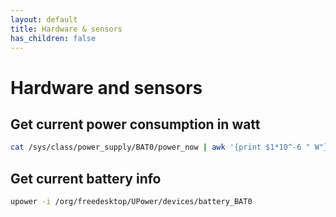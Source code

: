 ```yaml
---
layout: default
title: Hardware & sensors
has_children: false
---
```


# Hardware and sensors

## Get current power consumption in watt

```bash
cat /sys/class/power_supply/BAT0/power_now | awk '{print $1*10^-6 " W"}'
```

## Get current battery info

```bash
upower -i /org/freedesktop/UPower/devices/battery_BAT0
```
